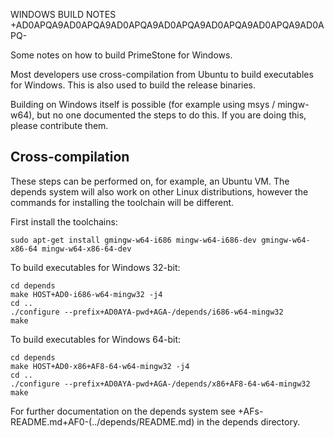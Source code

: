 WINDOWS BUILD NOTES
+AD0APQA9AD0APQA9AD0APQA9AD0APQA9AD0APQA9AD0APQA9AD0APQ-

Some notes on how to build PrimeStone for Windows.

Most developers use cross-compilation from Ubuntu to build executables for
Windows. This is also used to build the release binaries.

Building on Windows itself is possible (for example using msys / mingw-w64),
but no one documented the steps to do this. If you are doing this, please contribute them.

Cross-compilation
-------------------

These steps can be performed on, for example, an Ubuntu VM. The depends system
will also work on other Linux distributions, however the commands for
installing the toolchain will be different.

First install the toolchains:

    sudo apt-get install gmingw-w64-i686 mingw-w64-i686-dev gmingw-w64-x86-64 mingw-w64-x86-64-dev

To build executables for Windows 32-bit:

    cd depends
    make HOST+AD0-i686-w64-mingw32 -j4
    cd ..
    ./configure --prefix+AD0AYA-pwd+AGA-/depends/i686-w64-mingw32
    make

To build executables for Windows 64-bit:

    cd depends
    make HOST+AD0-x86+AF8-64-w64-mingw32 -j4
    cd ..
    ./configure --prefix+AD0AYA-pwd+AGA-/depends/x86+AF8-64-w64-mingw32
    make

For further documentation on the depends system see +AFs-README.md+AF0-(../depends/README.md) in the depends directory.

